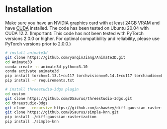 # Installation

Make sure you have an NVIDIA graphics card with at least 24GB VRAM and have [CUDA](https://developer.nvidia.com/cuda-downloads) installed. The code has been tested on Ubuntu 20.04 with CUDA 12.2. (Important: This code has not been tested with PyTorch versions 2.0.0 or higher. For optimal compatibility and reliability, please use PyTorch versions prior to 2.0.0.)

```bash
# install animate3d
git clone https://github.com/yanqinJiang/Animate3D.git
cd Animate3D
conda create -n animate3d python=3.10
conda activate animate3d
pip install torch==1.13.1+cu117 torchvision==0.14.1+cu117 torchaudio==0.13.1 --extra-index-url https://download.pytorch.org/whl/cu117
pip install -r requirements.txt

# install threestudio-3dgs plugin
cd custom
git clone https://github.com/DSaurus/threestudio-3dgs.git
cd threestudio-3dgs
git clone --recursive https://github.com/ashawkey/diff-gaussian-rasterization
git clone https://github.com/DSaurus/simple-knn.git
pip install ./diff-gaussian-rasterization
pip install ./simple-knn
```
